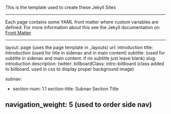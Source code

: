 This is the template used to create these Jekyll Sites
- - - -

Each page contains some YAML front matter where custom variables are defined.
For more information about this see the Jekyll documentation on [Front Matter](https://jekyllrb.com/docs/frontmatter/)

---
layout: page (uses the page template in _layouts)
url: introduction 
title: Introduction (used for title in sidenav and in main content)
subtitle: (used for subtitle in sidenav and main content. if no subtitle just leave blank)
slug: introduction 
description: 
twitter: 
billboardClass: intro-billboard (class added to billboard. used in css to display proper background image)

subnav:
- section-num: 1.1 
  section-title: Subnav Section Title

navigation_weight: 5 (used to order side nav)
---

